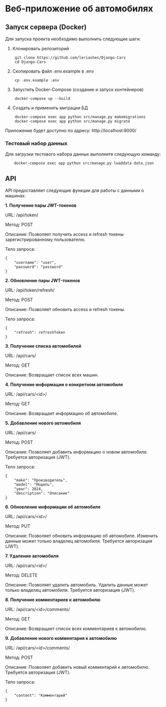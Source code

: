 # Веб-приложение об автомобилях

## Запуск сервера (Docker)

Для запуска проекта необходимо выполнить следующие шаги:

1. Клонировать репозиторий
		
		git clone https://github.com/leriashes/Django-Cars
		cd Django-Cars

2. Скопировать файл .env.example в .env
		
		cp .env.example .env

3. Запустить Docker-Compose (создание и запуск контейнеров)
		
		docker-compose up --build

4. Создать и применить миграции БД
		
		docker-compose exec app python src/manage.py makemigrations
		docker-compose exec app python src/manage.py migrate

Приложение будет доступно по адресу: http://localhost:8000/


### Тестовый набор данных

Для загрузки тестового набора данных выполните следующую команду:
		
		docker-compose exec app python src/manage.py loaddata data.json



## API

API предоставляет следующие функции для работы с данными о машинах:

**1. Получение пары JWT-токенов**

URL: /api/token/

Метод: POST

Описание: Позволяет получить access и refresh токены зарегистрированному пользователю.

Тело запроса:
	
	{
		"username": "user",
		"password": "password"
	}


**2. Обновление пары JWT-токенов**

URL: /api/token/refresh/

Метод: POST

Описание: Позволяет обновить access и refresh токены.

Тело запроса:
	
	{
		"refresh": refreshToken
	}

 
**3. Получение списка автомобилей**

URL: /api/cars/

Метод: GET

Описание: Возвращает список всех машин.


**4. Получение информации о конкретном автомобиле**

URL: /api/cars/\<id>/

Метод: GET

Описание: Возвращает информацию об автомобиле.


**5. Добавление нового автомобиля**

URL: /api/cars/

Метод: POST

Описание: Позволяет добавить информацию о новом автомобиле. Требуется авторизация (JWT).

Тело запроса:
	
	{
		"make": "Производитель",
		"model": "Модель",
		"year": 2024,
		"description": "Описание"
	}


**6. Обновление информации об автомобиле**

URL: /api/cars/\<id>/

Метод: PUT

Описание: Позволяет обновить информацию об автомобиле. Изменить данные может только владелец автомобиля. Требуется авторизация (JWT).


**7. Удаление автомобиля**

URL: /api/cars/\<id>/

Метод: DELETE

Описание: Позволяет удалить автомобиль. Удалить данные может только владелец автомобиля. Требуется авторизация (JWT).


**8. Получение комментариев к автомобилю**

URL: /api/cars/\<id>/comments/

Метод: GET

Описание: Возвращает список всех комментариев к автомобилю.


**9. Добавление нового комментария к автомобилю**

URL: /api/cars/\<id>/comments/

Метод: POST

Описание: Позволяет добавить новый комментарий к автомобилю. Требуется авторизация (JWT).


Тело запроса:
	
	{
		"content": "Комментарий"
	}
